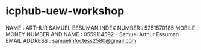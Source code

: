 # icphub-uew-workshop
NAME : ARTHUR SAMUEL ESSUMAN 
INDEX NUMBER : 5251570185 
MOBILE MONEY NUMBER AND NAME : 0559114592 - Samuel Arthur Essuman 
EMAIL ADDRESS : samuelinfoctess2580@gmail.com
